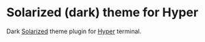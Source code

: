 Solarized (dark) theme for Hyper
===

Dark [Solarized](http://ethanschoonover.com/solarized) theme plugin for [Hyper](http://hyper.is) terminal.
